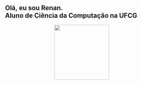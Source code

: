 <h2>Olá, eu sou Renan.<br />
  Aluno de Ciência da Computação na UFCG</h2>

<div align="center">
  <a href="https://github.com/renanbcunderline">
  <img height="180em" src="https://github-readme-stats.vercel.app/api/top-langs/?username=renanbcunderline&layout=compact&langs_count=7&theme=dracula"/>
</div>
